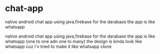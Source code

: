 # chat-app

native android chat app using java,firebase for the darabase 
the app is like whatsapp 


native android chat app using java,firebase for the darabase 
the app is like whatsapp (one to one adn one to many)
the design is kinda look like whatsapp cuz i'v tried to make it like whatsapp clone 
